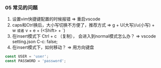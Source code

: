 ### 05 常见的问题

1. 设置vim快捷键配置的时候报错 => 重启vscode
2. caps和Ctrl换后，大小写切换不方便了，推荐方式 => g + U(大写)/u(小写) + w `或者` v + e + (\<Shift> + `)
3. 在insert模式下 Ctrl + c （复制）， 会进入到normal模式怎么办？ => vscode setting.json C-c: false;
4. 在insert模式下，如何移动？ => 用方向键盘



```js
const USER = 'user';
const PASSWORD = 'password';

```